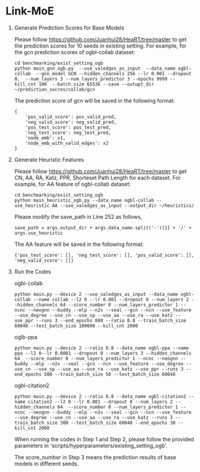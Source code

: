 # Link-MoE

1. Generate Prediction Scores for Base Models
   
	Please follow https://github.com/Juanhui28/HeaRT/tree/master to get the prediction scores for 10 seeds in existing setting. For example, for the gcn prediction scores of ogbl-collab dataset:
	```
	cd benchmarking/exist_setting_ogb
	python main_gnn_ogb.py  --use_valedges_as_input  --data_name ogbl-collab  --gnn_model GCN --hidden_channels 256 --lr 0.001 --dropout 0.  --num_layers 3 --num_layers_predictor 3 --epochs 9999 --kill_cnt 100  --batch_size 65536 --save --outupt_dir ~/prediction_socres/collab/gcn
	```
  	The prediction score of gcn will be saved in the following format:
  	```
	{
		'pos_valid_score': pos_valid_pred,
		'neg_valid_score': neg_valid_pred,
		'pos_test_score': pos_test_pred,
		'neg_test_score': neg_test_pred,
		'node_emb': x1,
		'node_emb_with_valid_edges': x2
   }
  	```
2. Generate Heuristic Features
   
	Please follow https://github.com/Juanhui28/HeaRT/tree/master to get CN, AA, RA, Katz, PPR, Shorteset Path Length for each dataset. For example, for AA feature of ogbl-collab dataset:
	```
 	cd benchmarking/exist_setting_ogb
 	python main_heuristic_ogb.py --data_name ogbl-collab --use_heuristic AA --use_valedges_as_input --output_dir ~/heuristics/
 	```
 	Please modify the save_path in Line 252 as follows,
	```	
 	save_path = args.output_dir + args.data_name.split('-')[1] + '/' + args.use_heuristic
 	```
   	The AA feature will be saved in the following format:
  	```
	{'pos_test_score': [], 'neg_test_score': [], 'pos_valid_score': [], 'neg_valid_score': []}
  	```
3. Run the Codes
   
	ogbl-collab
	```
	python main.py --device 2 --use_valedges_as_input --data_name ogbl-collab --name collab --l2 0 --lr 0.001 --dropout 0 --num_layers 2 --hidden_channels 64 --score_number 0 --num_layers_predictor 1 --ncnc --neognn --buddy --mlp --n2v --seal --gcn --ncn --use_feature --use_degree --use_cn --use_sp --use_aa --use_ra --use_katz --use_ppr --runs 3 --end_epochs 800 --ratio 0.8 --train_batch_size 60048 --test_batch_size 100000 --kill_cnt 2000 
	```
	oglb-ppa
	```
	python main.py --device 2 --ratio 0.8 --data_name ogbl-ppa --name ppa --l2 0--lr 0.0001 --dropout 0 --num_layers 3 --hidden_channels 64  --score_number 0 --num_layers_predictor 1 --ncnc --neognn --buddy --mlp --n2v --seal --gcn --ncn --use_feature --use_degree --use_cn --use_sp --use_aa --use_ra --use_katz --use_ppr --runs 3 --end_epochs 500 --train_batch_size 50 --test_batch_size 60048 
	 ```
	ogbl-citation2
	```
 	python main.py --device 2 --ratio 0.8 --data_name ogbl-citation2 --name citation2 --l2 0 --lr 0.001 --dropout 0 --num_layers 2 --hidden_channels 64  --score_number 0 --num_layers_predictor 1 --ncnc --neognn --buddy --mlp --n2v --seal --gcn --ncn --use_feature --use_degree --use_cn --use_aa --use_ra --use_katz --runs 3 --train_batch_size 300 --test_batch_size 60048 --end_epochs 30 --kill_cnt 2000 
	```
     
	When running the codes in Step 1 and Step 2, please follow the provided parameters in 'scripts/hyperparameters/existing_setting_ogb'. 

	The score_number in Step 3 means the prediction results of base models in different seeds.
